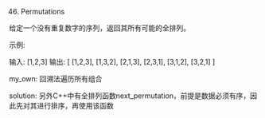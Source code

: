 046. Permutations

给定一个没有重复数字的序列，返回其所有可能的全排列。

示例:

输入: [1,2,3]
输出:
[
  [1,2,3],
  [1,3,2],
  [2,1,3],
  [2,3,1],
  [3,1,2],
  [3,2,1]
]

my_own:
回溯法遍历所有组合

solution:
另外C++中有全排列函数next_permutation，前提是数据必须有序，因此先对其进行排序，再使用该函数